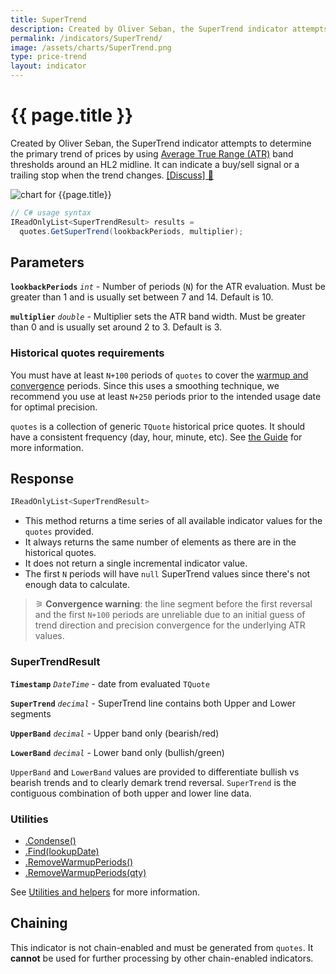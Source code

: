 ```yaml
---
title: SuperTrend
description: Created by Oliver Seban, the SuperTrend indicator attempts to determine the primary trend of financial market prices by using Average True Range (ATR) band thresholds around an HL2 midline.  It can indicate a buy/sell signal or a trailing stop when the trend changes.
permalink: /indicators/SuperTrend/
image: /assets/charts/SuperTrend.png
type: price-trend
layout: indicator
---
```


# {{ page.title }}

Created by Oliver Seban, the SuperTrend indicator attempts to determine the primary trend of prices by using [Average True Range (ATR)]({{site.baseurl}}/indicators/Atr/#content) band thresholds around an HL2 midline.  It can indicate a buy/sell signal or a trailing stop when the trend changes.
[[Discuss] &#128172;]({{site.github.repository_url}}/discussions/235 "Community discussion about this indicator")

![chart for {{page.title}}]({{site.baseurl}}{{page.image}})

```csharp
// C# usage syntax
IReadOnlyList<SuperTrendResult> results =
  quotes.GetSuperTrend(lookbackPeriods, multiplier);
```

## Parameters

**`lookbackPeriods`** _`int`_ - Number of periods (`N`) for the ATR evaluation.  Must be greater than 1 and is usually set between 7 and 14.  Default is 10.

**`multiplier`** _`double`_ - Multiplier sets the ATR band width.  Must be greater than 0 and is usually set around 2 to 3.  Default is 3.

### Historical quotes requirements

You must have at least `N+100` periods of `quotes` to cover the [warmup and convergence]({{site.github.repository_url}}/discussions/688) periods.  Since this uses a smoothing technique, we recommend you use at least `N+250` periods prior to the intended usage date for optimal precision.

`quotes` is a collection of generic `TQuote` historical price quotes.  It should have a consistent frequency (day, hour, minute, etc).  See [the Guide]({{site.baseurl}}/guide/#historical-quotes) for more information.

## Response

```csharp
IReadOnlyList<SuperTrendResult>
```

- This method returns a time series of all available indicator values for the `quotes` provided.
- It always returns the same number of elements as there are in the historical quotes.
- It does not return a single incremental indicator value.
- The first `N` periods will have `null` SuperTrend values since there's not enough data to calculate.

>&#9886; **Convergence warning**: the line segment before the first reversal and the first `N+100` periods are unreliable due to an initial guess of trend direction and precision convergence for the underlying ATR values.

### SuperTrendResult

**`Timestamp`** _`DateTime`_ - date from evaluated `TQuote`

**`SuperTrend`** _`decimal`_ - SuperTrend line contains both Upper and Lower segments

**`UpperBand`** _`decimal`_ - Upper band only (bearish/red)

**`LowerBand`** _`decimal`_ - Lower band only (bullish/green)

`UpperBand` and `LowerBand` values are provided to differentiate bullish vs bearish trends and to clearly demark trend reversal.  `SuperTrend` is the contiguous combination of both upper and lower line data.

### Utilities

- [.Condense()]({{site.baseurl}}/utilities#condense)
- [.Find(lookupDate)]({{site.baseurl}}/utilities#find-indicator-result-by-date)
- [.RemoveWarmupPeriods()]({{site.baseurl}}/utilities#remove-warmup-periods)
- [.RemoveWarmupPeriods(qty)]({{site.baseurl}}/utilities#remove-warmup-periods)

See [Utilities and helpers]({{site.baseurl}}/utilities#utilities-for-indicator-results) for more information.

## Chaining

This indicator is not chain-enabled and must be generated from `quotes`.  It **cannot** be used for further processing by other chain-enabled indicators.
